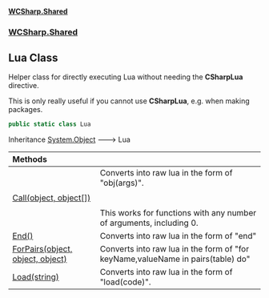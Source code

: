 #### [WCSharp.Shared](index.md 'index')
### [WCSharp.Shared](WCSharp.Shared.md 'WCSharp.Shared')

## Lua Class

Helper class for directly executing Lua without needing the __CSharpLua__ directive.  
  
This is only really useful if you cannot use __CSharpLua__, e.g. when making packages.

```csharp
public static class Lua
```

Inheritance [System.Object](https://docs.microsoft.com/en-us/dotnet/api/System.Object 'System.Object') &#129106; Lua

| Methods | |
| :--- | :--- |
| [Call(object, object[])](WCSharp.Shared.Lua.Call(object,object[]).md 'WCSharp.Shared.Lua.Call(object, object[])') | Converts into raw lua in the form of "obj(args)".<br/><br/><br/>This works for functions with any number of arguments, including 0. |
| [End()](WCSharp.Shared.Lua.End().md 'WCSharp.Shared.Lua.End()') | Converts into raw lua in the form of "end" |
| [ForPairs(object, object, object)](WCSharp.Shared.Lua.ForPairs(object,object,object).md 'WCSharp.Shared.Lua.ForPairs(object, object, object)') | Converts into raw lua in the form of "for keyName,valueName in pairs(table) do" |
| [Load(string)](WCSharp.Shared.Lua.Load(string).md 'WCSharp.Shared.Lua.Load(string)') | Converts into raw lua in the form of "load(code)". |
